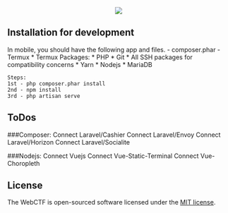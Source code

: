 <p align="center"><img src="https://laravel.com/assets/img/components/logo-laravel.svg"></p>

## Installation for development

In mobile, you should have the following app and files.
	- composer.phar
	- Termux
		* Termux Packages:
			* PHP
			* Git
			* All SSH packages for compatibility concerns
			* Yarn
			* Nodejs
			* MariaDB

	Steps:
	1st - php composer.phar install
	2nd - npm install
	3rd - php artisan serve
	
## ToDos

###Composer:
Connect Laravel/Cashier
Connect Laravel/Envoy
Connect Laravel/Horizon
Connect Laravel/Socialite

###Nodejs:
Connect Vuejs
Connect Vue-Static-Terminal
Connect Vue-Choropleth

## License

The WebCTF is open-sourced software licensed under the [MIT license](https://opensource.org/licenses/MIT).
